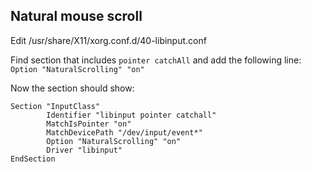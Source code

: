 
## Natural mouse scroll
Edit /usr/share/X11/xorg.conf.d/40-libinput.conf

Find section that includes `pointer catchAll` and add the following line:
`Option "NaturalScrolling" "on"`

Now the section should show:
```
Section "InputClass"
        Identifier "libinput pointer catchall"
        MatchIsPointer "on"
        MatchDevicePath "/dev/input/event*"
        Option "NaturalScrolling" "on"
        Driver "libinput"
EndSection
```


